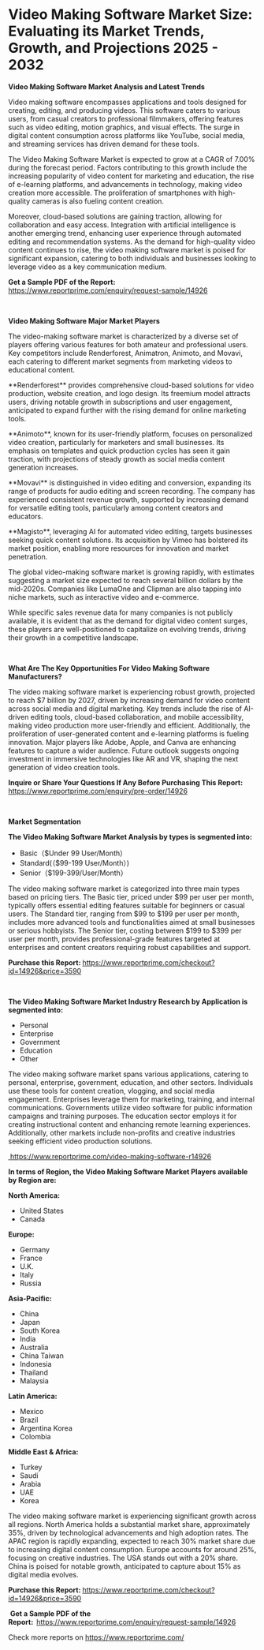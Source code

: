 <p><h1>Video Making Software Market Size: Evaluating its Market Trends, Growth, and Projections 2025 - 2032</h1></p><p><strong>Video Making Software Market Analysis and Latest Trends</strong></p>
<p><p>Video making software encompasses applications and tools designed for creating, editing, and producing videos. This software caters to various users, from casual creators to professional filmmakers, offering features such as video editing, motion graphics, and visual effects. The surge in digital content consumption across platforms like YouTube, social media, and streaming services has driven demand for these tools.</p><p>The Video Making Software Market is expected to grow at a CAGR of 7.00% during the forecast period. Factors contributing to this growth include the increasing popularity of video content for marketing and education, the rise of e-learning platforms, and advancements in technology, making video creation more accessible. The proliferation of smartphones with high-quality cameras is also fueling content creation. </p><p>Moreover, cloud-based solutions are gaining traction, allowing for collaboration and easy access. Integration with artificial intelligence is another emerging trend, enhancing user experience through automated editing and recommendation systems. As the demand for high-quality video content continues to rise, the video making software market is poised for significant expansion, catering to both individuals and businesses looking to leverage video as a key communication medium.</p></p>
<p><strong>Get a Sample PDF of the Report:&nbsp;</strong> <a href="https://www.reportprime.com/enquiry/request-sample/14926?utm_campaign=3324&utm_medium=2&utm_source=Github&utm_content=ia&utm_term=20032025&utm_id=video-making-software">https://www.reportprime.com/enquiry/request-sample/14926</a></p>
<p>&nbsp;</p>
<p><strong>Video Making Software Major Market Players</strong></p>
<p><p>The video-making software market is characterized by a diverse set of players offering various features for both amateur and professional users. Key competitors include Renderforest, Animatron, Animoto, and Movavi, each catering to different market segments from marketing videos to educational content.</p><p>**Renderforest** provides comprehensive cloud-based solutions for video production, website creation, and logo design. Its freemium model attracts users, driving notable growth in subscriptions and user engagement, anticipated to expand further with the rising demand for online marketing tools.</p><p>**Animoto**, known for its user-friendly platform, focuses on personalized video creation, particularly for marketers and small businesses. Its emphasis on templates and quick production cycles has seen it gain traction, with projections of steady growth as social media content generation increases.</p><p>**Movavi** is distinguished in video editing and conversion, expanding its range of products for audio editing and screen recording. The company has experienced consistent revenue growth, supported by increasing demand for versatile editing tools, particularly among content creators and educators.</p><p>**Magisto**, leveraging AI for automated video editing, targets businesses seeking quick content solutions. Its acquisition by Vimeo has bolstered its market position, enabling more resources for innovation and market penetration.</p><p>The global video-making software market is growing rapidly, with estimates suggesting a market size expected to reach several billion dollars by the mid-2020s. Companies like LumaOne and Clipman are also tapping into niche markets, such as interactive video and e-commerce.</p><p>While specific sales revenue data for many companies is not publicly available, it is evident that as the demand for digital video content surges, these players are well-positioned to capitalize on evolving trends, driving their growth in a competitive landscape.</p></p>
<p>&nbsp;</p>
<p><strong>What Are The Key Opportunities For Video Making Software Manufacturers?</strong></p>
<p><p>The video making software market is experiencing robust growth, projected to reach $7 billion by 2027, driven by increasing demand for video content across social media and digital marketing. Key trends include the rise of AI-driven editing tools, cloud-based collaboration, and mobile accessibility, making video production more user-friendly and efficient. Additionally, the proliferation of user-generated content and e-learning platforms is fueling innovation. Major players like Adobe, Apple, and Canva are enhancing features to capture a wider audience. Future outlook suggests ongoing investment in immersive technologies like AR and VR, shaping the next generation of video creation tools.</p></p>
<p><strong>Inquire or Share Your Questions If Any Before Purchasing This Report:</strong> <a href="https://www.reportprime.com/enquiry/pre-order/14926?utm_campaign=3324&utm_medium=2&utm_source=Github&utm_content=ia&utm_term=20032025&utm_id=video-making-software">https://www.reportprime.com/enquiry/pre-order/14926</a></p>
<p>&nbsp;</p>
<p><strong>Market Segmentation</strong></p>
<p><strong>The Video Making Software Market Analysis by types is segmented into:</strong></p>
<p><ul><li>Basic（$Under 99 User/Month）</li><li>Standard(（$99-199 User/Month）)</li><li>Senior（$199-399/User/Month）</li></ul></p>
<p><p>The video making software market is categorized into three main types based on pricing tiers. The Basic tier, priced under $99 per user per month, typically offers essential editing features suitable for beginners or casual users. The Standard tier, ranging from $99 to $199 per user per month, includes more advanced tools and functionalities aimed at small businesses or serious hobbyists. The Senior tier, costing between $199 to $399 per user per month, provides professional-grade features targeted at enterprises and content creators requiring robust capabilities and support.</p></p>
<p><strong>Purchase this Report:&nbsp;</strong><a href="https://www.reportprime.com/checkout?id=14926&price=3590&utm_campaign=3324&utm_medium=2&utm_source=Github&utm_content=ia&utm_term=20032025&utm_id=video-making-software">https://www.reportprime.com/checkout?id=14926&price=3590</a></p>
<p>&nbsp;</p>
<p><strong>The Video Making Software Market Industry Research by Application is segmented into:</strong></p>
<p><ul><li>Personal</li><li>Enterprise</li><li>Government</li><li>Education</li><li>Other</li></ul></p>
<p><p>The video making software market spans various applications, catering to personal, enterprise, government, education, and other sectors. Individuals use these tools for content creation, vlogging, and social media engagement. Enterprises leverage them for marketing, training, and internal communications. Governments utilize video software for public information campaigns and training purposes. The education sector employs it for creating instructional content and enhancing remote learning experiences. Additionally, other markets include non-profits and creative industries seeking efficient video production solutions.</p></p>
<p><a href="https://www.reportprime.com/video-making-software-r14926?utm_campaign=3324&utm_medium=2&utm_source=Github&utm_content=ia&utm_term=20032025&utm_id=video-making-software">&nbsp;https://www.reportprime.com/video-making-software-r14926</a></p>
<p><strong>In terms of Region, the Video Making Software Market Players available by Region are:</strong></p>
<p>
    <p> <strong> North America: </strong>
        <ul>
            <li>United States</li>
            <li>Canada</li>
        </ul>
        </p> 
    <p> <strong> Europe: </strong>
        <ul>
            <li>Germany</li>
            <li>France</li>
            <li>U.K.</li>
            <li>Italy</li>
            <li>Russia</li>
        </ul>
        </p> 
    <p> <strong> Asia-Pacific: </strong>
        <ul>
            <li>China</li>
            <li>Japan</li>
            <li>South Korea</li>
            <li>India</li>
            <li>Australia</li>
            <li>China Taiwan</li>
            <li>Indonesia</li>
            <li>Thailand</li>
            <li>Malaysia</li>
        </ul>
        </p> 
    <p> <strong> Latin America: </strong>
        <ul>
            <li>Mexico</li>
            <li>Brazil</li>
            <li>Argentina Korea</li>
            <li>Colombia</li>
        </ul>
        </p> 
    <p> <strong> Middle East & Africa: </strong>
        <ul>
            <li>Turkey</li>
            <li>Saudi</li>
            <li>Arabia</li>
            <li>UAE</li>
            <li>Korea</li>
        </ul>
    </p>
    </p>
<p><p>The video making software market is experiencing significant growth across all regions. North America holds a substantial market share, approximately 35%, driven by technological advancements and high adoption rates. The APAC region is rapidly expanding, expected to reach 30% market share due to increasing digital content consumption. Europe accounts for around 25%, focusing on creative industries. The USA stands out with a 20% share. China is poised for notable growth, anticipated to capture about 15% as digital media evolves.</p></p>
<p><strong>Purchase this Report: </strong><a href="https://www.reportprime.com/checkout?id=14926&price=3590&utm_campaign=3324&utm_medium=2&utm_source=Github&utm_content=ia&utm_term=20032025&utm_id=video-making-software">https://www.reportprime.com/checkout?id=14926&price=3590</a></p>
<p>&nbsp;<strong>Get a Sample PDF of the Report:&nbsp;&nbsp;</strong><a href="https://www.reportprime.com/enquiry/request-sample/14926?utm_campaign=3324&utm_medium=2&utm_source=Github&utm_content=ia&utm_term=20032025&utm_id=video-making-software">https://www.reportprime.com/enquiry/request-sample/14926</a></p>
<p><strong></strong></p>
<p>Check more reports on <a href="https://www.reportprime.com/?utm_campaign=3324&utm_medium=2&utm_source=Github&utm_content=ia&utm_term=20032025&utm_id=video-making-software">https://www.reportprime.com/</a></p>